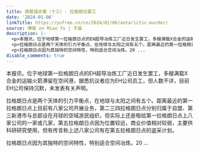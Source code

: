 ```yaml
---
title: 南极谋杀案（十三）- 拉格朗日罢工
date: '2024-01-06'
linkTitle: https://yufree.cn/cn/2024/01/06/antarictic-murder/
source: 博客 on Miao Yu | 于淼
description: |-
  <p>本报讯，位于地球第一拉格朗日点的EH超导冶炼工厂近日发生罢工，多艘满载X合金的运输火箭滞留在空间港，据悉抗议者应为EH公司员工，但人数不详，目前EH公司保持沉默，未发表有关声明。</p>
  <p>拉格朗日点是两个天体的引力平衡点，在地球与太阳之间有五个。距离最近的第一拉格朗日点上目前有八家公司开展业务，第二三四拉格朗日点分别归属于自盟、第三新港市与总部设在月球的空域游民组织，但实际上还是租给第一拉格朗日点上八家公司的一家或几家，第五拉格朗日点因为位置较远，商业价值相对较弱，主要供科研研究使用，但有传言称上述八家公司有在第五拉格朗日点的盗采计划。</p>
  <p>拉格朗日点因为其独特的空间特性，特别适合空间冶炼。20 ...
disable_comments: true
---
```

<p>本报讯，位于地球第一拉格朗日点的EH超导冶炼工厂近日发生罢工，多艘满载X合金的运输火箭滞留在空间港，据悉抗议者应为EH公司员工，但人数不详，目前EH公司保持沉默，未发表有关声明。</p>
<p>拉格朗日点是两个天体的引力平衡点，在地球与太阳之间有五个。距离最近的第一拉格朗日点上目前有八家公司开展业务，第二三四拉格朗日点分别归属于自盟、第三新港市与总部设在月球的空域游民组织，但实际上还是租给第一拉格朗日点上八家公司的一家或几家，第五拉格朗日点因为位置较远，商业价值相对较弱，主要供科研研究使用，但有传言称上述八家公司有在第五拉格朗日点的盗采计划。</p>
<p>拉格朗日点因为其独特的空间特性，特别适合空间冶炼。20 ...
